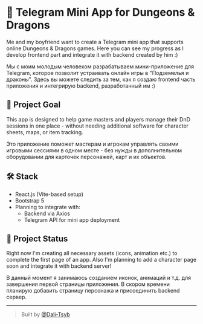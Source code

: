 # 🧙 Telegram Mini App for Dungeons & Dragons

Me and my boyfriend want to create a Telegram mini app that supports online Dungeons & Dragons games. Here you can see my progress as I develop frontend part and integrate it with backend created by him :)

Мы с моим молодым человеком разрабатываем мини-приложение для Telegram, которое позволит устраивать онлайн игры в "Подземелья и драконы". Здесь вы можете следить за тем, как я создаю frontend часть приложения и интегрирую backend, разработанный им :)

## 🎯 Project Goal

This app is designed to help game masters and players manage their DnD sessions in one place - without needing additional software for character sheets, maps, or item tracking.

Это приложение поможет мастерам и игрокам управлять своими игровыми сессиями в одном месте - без нужды в дополнительном оборудовании для карточек персонажей, карт и их объектов.

## 🛠️ Stack

- React.js (Vite-based setup)
- Bootstrap 5
- Planning to integrate with:
  - Backend via Axios
  - Telegram API for mini app deployment

## 🚧 Project Status

Right now I'm creating all necessary assets (icons, animation etc.) to complete the first page of an app. Also I'm planning to add a character page soon and integrate it with backend server!

В данный момент я занимаюсь созданием иконок, анимаций и т.д. для завершения первой страницы приложения. В скором времени планирую добавить страницу персонажа и присоединить backend сервер.

---

> Built by [@Dali-Tsyb](https://github.com/Dali-Tsyb)

